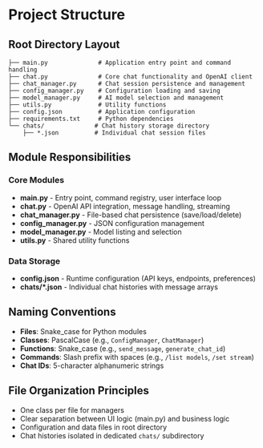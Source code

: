 # Project Structure

## Root Directory Layout
```
├── main.py              # Application entry point and command handling
├── chat.py              # Core chat functionality and OpenAI client
├── chat_manager.py      # Chat session persistence and management
├── config_manager.py    # Configuration loading and saving
├── model_manager.py     # AI model selection and management
├── utils.py             # Utility functions
├── config.json          # Application configuration
├── requirements.txt     # Python dependencies
└── chats/              # Chat history storage directory
    ├── *.json          # Individual chat session files
```

## Module Responsibilities

### Core Modules
- **main.py** - Entry point, command registry, user interface loop
- **chat.py** - OpenAI API integration, message handling, streaming
- **chat_manager.py** - File-based chat persistence (save/load/delete)
- **config_manager.py** - JSON configuration management
- **model_manager.py** - Model listing and selection
- **utils.py** - Shared utility functions

### Data Storage
- **config.json** - Runtime configuration (API keys, endpoints, preferences)
- **chats/*.json** - Individual chat histories with message arrays

## Naming Conventions
- **Files**: Snake_case for Python modules
- **Classes**: PascalCase (e.g., `ConfigManager`, `ChatManager`)
- **Functions**: Snake_case (e.g., `send_message`, `generate_chat_id`)
- **Commands**: Slash prefix with spaces (e.g., `/list models`, `/set stream`)
- **Chat IDs**: 5-character alphanumeric strings

## File Organization Principles
- One class per file for managers
- Clear separation between UI logic (main.py) and business logic
- Configuration and data files in root directory
- Chat histories isolated in dedicated `chats/` subdirectory